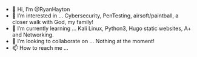 - 👋 Hi, I’m @RyanHayton
- 👀 I’m interested in ... Cybersecurity, PenTesting, airsoft/paintball, a closer walk with God, my family!
- 🌱 I’m currently learning ... Kali Linux, Python3, Hugo static websites, A+ and Networking.
- 💞️ I’m looking to collaborate on ... Nothing at the moment!
- 📫 How to reach me ...

<!---
RyanHayton/RyanHayton is a ✨ special ✨ repository because its `README.md` (this file) appears on your GitHub profile.
You can click the Preview link to take a look at your changes.
--->

